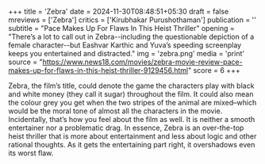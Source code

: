 +++
title = 'Zebra'
date = 2024-11-30T08:48:51+05:30
draft = false
mreviews = ['Zebra']
critics = ['Kirubhakar Purushothaman']
publication = ''
subtitle = "Pace Makes Up For Flaws In This Heist Thriller"
opening = "There’s a lot to call out in Zebra--including the questionable depiction of a female character--but Eashvar Karthic and Yuva’s speeding screenplay keeps you entertained and distracted."
img = 'zebra.png'
media = 'print'
source = "https://www.news18.com/movies/zebra-movie-review-pace-makes-up-for-flaws-in-this-heist-thriller-9129456.html"
score = 6
+++

Zebra, the film’s title, could denote the game the characters play with black and white money (they call it sugar) throughout the film. It could also mean the colour grey you get when the two stripes of the animal are mixed–which would be the moral tone of almost all the characters in the movie. Incidentally, that’s how you feel about the film as well. It is neither a smooth entertainer nor a problematic drag. In essence, Zebra is an over-the-top heist thriller that is more about entertainment and less about logic and other rational thoughts. As it gets the entertaining part right, it overshadows even its worst flaw.

